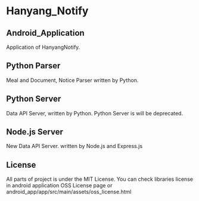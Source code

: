 # Hanyang_Notify

## Android_Application
Application of HanyangNotify. 

## Python Parser
Meal and Document, Notice Parser written by Python.

## Python Server
Data API Server, written by Python. Python Server is will be deprecated.

## Node.js Server
New Data API Server. written by Node.js and Express.js

## License
All parts of project is under the MIT License.
You can check libraries license in android application OSS License page or android_app/app/src/main/assets/oss_license.html
